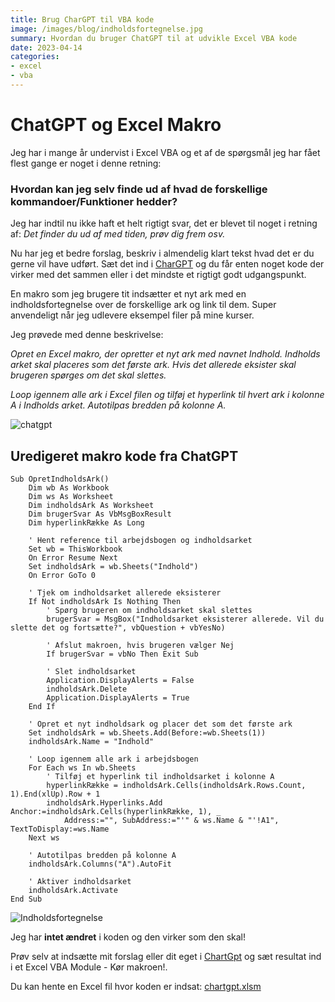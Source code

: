 ```yaml
---
title: Brug CharGPT til VBA kode
image: /images/blog/indholdsfortegnelse.jpg
summary: Hvordan du bruger ChatGPT til at udvikle Excel VBA kode
date: 2023-04-14
categories:
- excel
- vba
---
```


# ChatGPT og Excel Makro
Jeg har i mange år undervist i Excel VBA og et af de spørgsmål jeg har fået flest gange er noget i denne retning:

### Hvordan kan jeg selv finde ud af hvad de forskellige kommandoer/Funktioner hedder?

Jeg har indtil nu ikke haft et helt rigtigt svar, det er blevet til noget i retning af: *Det finder du ud af med tiden, prøv dig frem osv.*

Nu har jeg et bedre forslag, beskriv i almendelig klart tekst hvad det er du gerne vil have udført. Sæt det ind i [CharGPT](https://chat.openai.com) og du får enten noget kode der virker med det sammen eller i det mindste et rigtigt godt udgangspunkt.

En makro som jeg brugere tit indsætter et nyt ark med en indholdsfortegnelse over de forskellige ark og link til dem. Super anvendeligt når jeg udlevere eksempel filer på mine kurser.

Jeg prøvede med denne beskrivelse:

*Opret en Excel makro, der opretter et nyt ark med navnet Indhold. Indholds arket skal placeres som det første ark. Hvis det allerede eksister skal brugeren spørges om det skal slettes.*

*Loop igennem alle ark i Excel filen og tilføj et hyperlink til hvert ark i kolonne A i Indholds arket. Autotilpas bredden på kolonne A.*

![chatgpt](/images/blog/excel-vba-chatgpt.jpg)

## Uredigeret makro kode fra ChatGPT
```vba
Sub OpretIndholdsArk()
    Dim wb As Workbook
    Dim ws As Worksheet
    Dim indholdsArk As Worksheet
    Dim brugerSvar As VbMsgBoxResult
    Dim hyperlinkRække As Long
    
    ' Hent reference til arbejdsbogen og indholdsarket
    Set wb = ThisWorkbook
    On Error Resume Next
    Set indholdsArk = wb.Sheets("Indhold")
    On Error GoTo 0
    
    ' Tjek om indholdsarket allerede eksisterer
    If Not indholdsArk Is Nothing Then
        ' Spørg brugeren om indholdsarket skal slettes
        brugerSvar = MsgBox("Indholdsarket eksisterer allerede. Vil du slette det og fortsætte?", vbQuestion + vbYesNo)
        
        ' Afslut makroen, hvis brugeren vælger Nej
        If brugerSvar = vbNo Then Exit Sub
        
        ' Slet indholdsarket
        Application.DisplayAlerts = False
        indholdsArk.Delete
        Application.DisplayAlerts = True
    End If
    
    ' Opret et nyt indholdsark og placer det som det første ark
    Set indholdsArk = wb.Sheets.Add(Before:=wb.Sheets(1))
    indholdsArk.Name = "Indhold"
    
    ' Loop igennem alle ark i arbejdsbogen
    For Each ws In wb.Sheets
        ' Tilføj et hyperlink til indholdsarket i kolonne A
        hyperlinkRække = indholdsArk.Cells(indholdsArk.Rows.Count, 1).End(xlUp).Row + 1
        indholdsArk.Hyperlinks.Add Anchor:=indholdsArk.Cells(hyperlinkRække, 1), _
            Address:="", SubAddress:="'" & ws.Name & "'!A1", TextToDisplay:=ws.Name
    Next ws
    
    ' Autotilpas bredden på kolonne A
    indholdsArk.Columns("A").AutoFit
    
    ' Aktiver indholdsarket
    indholdsArk.Activate
End Sub
```

![Indholdsfortegnelse](/images/blog/indholdsfortegnelse.jpg)

Jeg har **intet ændret** i koden og den virker som den skal!

Prøv selv at indsætte mit forslag eller dit eget i [ChartGpt](https://chat.openai.com) og sæt resultat ind i et Excel VBA Module - Kør makroen!.

Du kan hente en Excel fil hvor koden er indsat: [chartgpt.xlsm](/files/blog/chartgpt.xlsm)